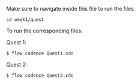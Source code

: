 Make sure to navigate inside this file to run the files

```
cd week1/quest
```

To run the corresponding files:

Quest 1:

```
$ flow cadence Quest1.cdc
```

Quest 2:

```
$ flow cadence Quest2.cdc
```
